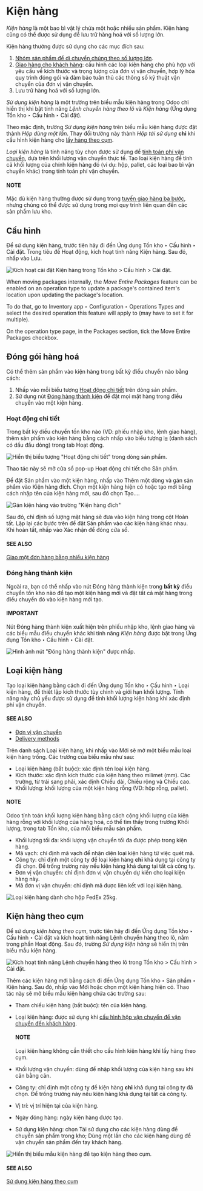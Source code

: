 # Kiện hàng

*Kiện hàng* là một bao bì vật lý chứa một hoặc nhiều sản phẩm. Kiện hàng cũng có thể được sử dụng để lưu trữ hàng hoá với số lượng lớn.

Kiện hàng thường được sử dụng cho các mục đích sau:

1. [Nhóm sản phẩm để di chuyển chúng theo số lượng lớn](#inventory-warehouses-storage-pack).
2. [Giao hàng cho khách hàng](#inventory-warehouses-storage-package-type): cấu hình các loại kiện hàng cho phù hợp với yêu cầu về kích thước và trọng lượng của đơn vị vận chuyển, hợp lý hóa quy trình đóng gói và đảm bảo tuân thủ các thông số kỹ thuật vận chuyển của đơn vị vận chuyển.
3. Lưu trữ hàng hoá với số lượng lớn.

*Sử dụng kiện hàng* là một trường trên biểu mẫu kiện hàng trong Odoo chỉ hiển thị khi bật tính năng *Lệnh chuyển hàng theo lô* và *Kiện hàng* (Ứng dụng Tồn kho ‣ Cấu hình ‣ Cài đặt).

Theo mặc định, trường *Sử dụng kiện hàng* trên biểu mẫu kiện hàng được đặt thành *Hộp dùng một lần*. Thay đổi trường này thành *Hộp tái sử dụng* **chỉ** khi cấu hình kiện hàng cho [lấy hàng theo cụm](#inventory-warehouses-storage-cluster-pack).

*Loại kiện hàng* là tính năng tùy chọn được sử dụng để [tính toán phí vận chuyển](../../shipping_receiving/setup_configuration.md), dựa trên khối lượng vận chuyển thực tế. Tạo loại kiện hàng để tính cả khối lượng của chính kiện hàng đó (ví dụ: hộp, pallet, các loại bao bì vận chuyển khác) trong tính toán phí vận chuyển.

#### NOTE
Mặc dù kiện hàng thường được sử dụng trong [tuyến giao hàng ba bước](../../shipping_receiving/daily_operations/delivery_three_steps.md), nhưng chúng có thể được sử dụng trong mọi quy trình liên quan đến các sản phẩm lưu kho.

<a id="inventory-warehouses-storage-enable-package"></a>

## Cấu hình

Để sử dụng kiện hàng, trước tiên hãy đi đến Ứng dụng Tồn kho ‣ Cấu hình ‣ Cài đặt. Trong tiêu đề Hoạt động, kích hoạt tính năng Kiện hàng. Sau đó, nhấp vào Lưu.

![Kích hoạt cài đặt *Kiện hàng* trong Tồn kho > Cấu hình > Cài đặt.](package/enable-pack.png)

<a id="inventory-product-management-move-entire-pack"></a>

When moving packages internally, the *Move Entire Packages* feature can be enabled on an operation
type to update a package's contained item's location upon updating the package's location.

To do that, go to Inventory app ‣ Configuration ‣ Operations Types and select
the desired operation this feature will apply to (may have to set it for multiple).

On the operation type page, in the Packages section, tick the Move Entire
Packages checkbox.

<a id="inventory-warehouses-storage-pack"></a>

## Đóng gói hàng hoá

Có thể thêm sản phẩm vào kiện hàng trong bất kỳ điều chuyển nào bằng cách:

1. Nhấp vào mỗi biểu tượng [Hoạt động chi tiết](#inventory-warehouses-storage-detailed-operations) trên dòng sản phẩm.
2. Sử dụng nút [Đóng hàng thành kiện](#inventory-warehouses-storage-put-in-pack) để đặt mọi mặt hàng trong điều chuyển vào một kiện hàng.

<a id="inventory-warehouses-storage-detailed-operations"></a>

### Hoạt động chi tiết

Trong bất kỳ điều chuyển tồn kho nào (VD: phiếu nhập kho, lệnh giao hàng), thêm sản phẩm vào kiện hàng bằng cách nhấp vào biểu tượng ⦙≣ (danh sách có dấu đầu dòng) trong tab Hoạt động.

![Hiển thị biểu tượng "Hoạt động chi tiết" trong dòng sản phẩm.](package/detailed-operations.png)

Thao tác này sẽ mở cửa sổ pop-up Hoạt động chi tiết cho Sản phẩm.

Để đặt Sản phẩm vào một kiện hàng, nhấp vào Thêm một dòng và gán sản phẩm vào Kiện hàng đích. Chọn một kiện hàng hiện có hoặc tạo mới bằng cách nhập tên của kiện hàng mới, sau đó chọn Tạo....

![Gán kiện hàng vào trường "Kiện hàng đích"](package/destination-package.png)

Sau đó, chỉ định số lượng mặt hàng sẽ đưa vào kiện hàng trong cột Hoàn tất. Lặp lại các bước trên để đặt Sản phẩm vào các kiện hàng khác nhau. Khi hoàn tất, nhấp vào Xác nhận để đóng cửa sổ.

#### SEE ALSO
[Giao một đơn hàng bằng nhiều kiện hàng](../../shipping_receiving/setup_configuration/multipack.md)

<a id="inventory-warehouses-storage-put-in-pack"></a>

### Đóng hàng thành kiện

Ngoài ra, bạn có thể nhấp vào nút Đóng hàng thành kiện trong **bất kỳ** điều chuyển tồn kho nào để tạo một kiện hàng mới và đặt tất cả mặt hàng trong điều chuyển đó vào kiện hàng mới tạo.

#### IMPORTANT
Nút Đóng hàng thành kiện xuất hiện trên phiếu nhập kho, lệnh giao hàng và các biểu mẫu điều chuyển khác khi tính năng *Kiện hàng* được bật trong Ứng dụng Tồn kho ‣ Cấu hình ‣ Cài đặt.

![Hình ảnh nút "Đóng hàng thành kiện" được nhấp.](package/put-in-pack.png)

<a id="inventory-warehouses-storage-package-type"></a>

## Loại kiện hàng

Tạo loại kiện hàng bằng cách đi đến Ứng dụng Tồn kho ‣ Cấu hình ‣ Loại kiện hàng, để thiết lập kích thước tùy chỉnh và giới hạn khối lượng. Tính năng này chủ yếu được sử dụng để tính khối lượng kiện hàng khi xác định phí vận chuyển.

#### SEE ALSO
- [Đơn vị vận chuyển](../../shipping_receiving/setup_configuration/third_party_shipper.md)
- [Delivery methods](../../shipping_receiving/setup_configuration.md)

Trên danh sách Loại kiện hàng, khi nhấp vào Mới sẽ mở một biểu mẫu loại kiện hàng trống. Các trường của biểu mẫu như sau:

- Loại kiện hàng (bắt buộc): xác định tên loại kiện hàng.
- Kích thước: xác định kích thước của kiện hàng theo milimet (mm). Các trường, từ trái sang phải, xác định Chiều dài, Chiều rộng và Chiều cao.
- Khối lượng: khối lượng của một kiện hàng rỗng (VD: hộp rỗng, pallet).

#### NOTE
Odoo tính toán khối lượng kiện hàng bằng cách cộng khối lượng của kiện hàng rỗng với khối lượng của hàng hoá, có thể tìm thấy trong trường Khối lượng, trong tab Tồn kho, của mỗi biểu mẫu sản phẩm.

- Khối lượng tối đa: khối lượng vận chuyển tối đa được phép trong kiện hàng.
- Mã vạch: chỉ định mã vạch để nhận diện loại kiện hàng từ việc quét mã.
- Công ty: chỉ định một công ty để loại kiện hàng **chỉ** khả dụng tại công ty đã chọn. Để trống trường này nếu kiện hàng khả dụng tại tất cả công ty.
- Đơn vị vận chuyển: chỉ định đơn vị vận chuyển dự kiến ​​cho loại kiện hàng này.
- Mã đơn vị vận chuyển: chỉ định mã được liên kết với loại kiện hàng.

![Loại kiện hàng dành cho hộp FedEx 25kg.](package/package-type.png)

<a id="inventory-warehouses-storage-cluster-pack"></a>

## Kiện hàng theo cụm

Để sử dụng *kiện hàng theo cụm*, trước tiên hãy đi đến Ứng dụng Tồn kho ‣ Cấu hình ‣ Cài đặt và kích hoạt tính năng Lệnh chuyển hàng theo lô, nằm trong phần Hoạt động. Sau đó, trường *Sử dụng kiện hàng* sẽ hiển thị trên biểu mẫu kiện hàng.

![Kích hoạt tính năng *Lệnh chuyển hàng theo lô* trong Tồn kho > Cấu hình > Cài đặt.](package/enable-batch.png)

Thêm các kiện hàng mới bằng cách đi đến Ứng dụng Tồn kho ‣ Sản phẩm ‣ Kiện hàng. Sau đó, nhấp vào Mới hoặc chọn một kiện hàng hiện có. Thao tác này sẽ mở biểu mẫu kiện hàng chứa các trường sau:

- Tham chiếu kiện hàng (bắt buộc): tên của kiện hàng.
- Loại kiện hàng: được sử dụng khi [cấu hình hộp vận chuyển để vận chuyển đến khách hàng](#inventory-warehouses-storage-package-type).

  #### NOTE
  Loại kiện hàng không cần thiết cho cấu hình kiện hàng khi lấy hàng theo cụm.
- Khối lượng vận chuyển: dùng để nhập khối lượng của kiện hàng sau khi cân bằng cân.
- Công ty: chỉ định một công ty để kiện hàng **chỉ** khả dụng tại công ty đã chọn. Để trống trường này nếu kiện hàng khả dụng tại tất cả công ty.
- Vị trí: vị trí hiện tại của kiện hàng.
- Ngày đóng hàng: ngày kiện hàng được tạo.
- Sử dụng kiện hàng: chọn Tái sử dụng cho các kiện hàng dùng để chuyển sản phẩm trong kho; Dùng một lần cho các kiện hàng dùng để vận chuyển sản phẩm đến tay khách hàng.

![Hiển thị biểu mẫu kiện hàng để tạo kiện hàng theo cụm.](package/package.png)

#### SEE ALSO
[Sử dụng kiện hàng theo cụm](../../shipping_receiving/picking_methods/cluster.md)
